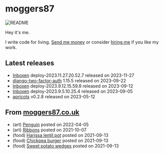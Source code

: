 
# moggers87

![README](https://github.com/moggers87/moggers87/workflows/Update%20README/badge.svg)

Hey it's me.

I write code for living. [Send me money](https://ko-fi.com/moggers87) or
consider [hiring me](https://vlgi.space) if you like my work.

## Latest releases

- <a href="https://github.com/Inboxen/Inboxen">Inboxen</a> deploy-2023.11.27.20.52.7 released on 2023-11-27
- <a href="https://pypi.org/project/django-two-factor-auth/">django-two-factor-auth</a> 1.15.5 released on 2023-09-22
- <a href="https://github.com/Inboxen/Inboxen">Inboxen</a> deploy-2023.9.12.15.59.8 released on 2023-09-12
- <a href="https://github.com/Inboxen/Inboxen">Inboxen</a> deploy-2023.9.5.10.25.4 released on 2023-09-05
- <a href="https://github.com/moggers87/apricots">apricots</a> v0.2.8 released on 2023-05-12

## From [moggers87.co.uk](https://moggers87.co.uk)

- (art) <a href="https://moggers87.co.uk/art/penguin">Penguin</a> posted on 2022-04-05
- (art) <a href="https://moggers87.co.uk/art/ribbons">Ribbons</a> posted on 2021-10-07
- (food) <a href="https://moggers87.co.uk/food/harissa-lentil-pot">Harissa lentil&nbsp;pot</a> posted on 2021-09-13
- (food) <a href="https://moggers87.co.uk/food/chickpea-burgers">Chickpea&nbsp;burger</a> posted on 2021-09-13
- (food) <a href="https://moggers87.co.uk/food/sweet-potato-wedges">Sweet potato&nbsp;wedges</a> posted on 2021-09-13

